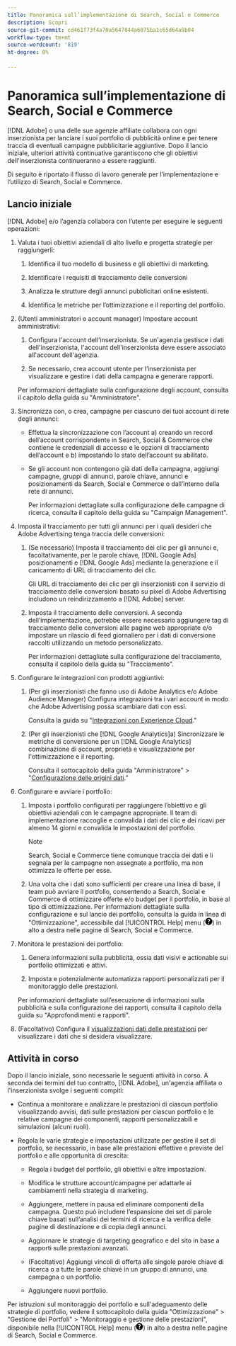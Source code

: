 ```yaml
---
title: Panoramica sull’implementazione di Search, Social e Commerce
description: Scopri
source-git-commit: cd461f73f4a70a5647844a6075ba1c65d64a9b04
workflow-type: tm+mt
source-wordcount: '819'
ht-degree: 0%

---
```


# Panoramica sull’implementazione di Search, Social e Commerce

[!DNL Adobe] o una delle sue agenzie affiliate collabora con ogni inserzionista per lanciare i suoi portfolio di pubblicità online e per tenere traccia di eventuali campagne pubblicitarie aggiuntive. Dopo il lancio iniziale, ulteriori attività continuative garantiscono che gli obiettivi dell&#39;inserzionista continueranno a essere raggiunti.

Di seguito è riportato il flusso di lavoro generale per l’implementazione e l’utilizzo di Search, Social e Commerce.

## Lancio iniziale

[!DNL Adobe] e/o l’agenzia collabora con l’utente per eseguire le seguenti operazioni:

1. Valuta i tuoi obiettivi aziendali di alto livello e progetta strategie per raggiungerli:

   1. Identifica il tuo modello di business e gli obiettivi di marketing.

   1. Identificare i requisiti di tracciamento delle conversioni

   1. Analizza le strutture degli annunci pubblicitari online esistenti.

   1. Identifica le metriche per l’ottimizzazione e il reporting del portfolio.

1. (Utenti amministratori o account manager) Impostare account amministrativi:

   1. Configura l&#39;account dell&#39;inserzionista. Se un&#39;agenzia gestisce i dati dell&#39;inserzionista, l&#39;account dell&#39;inserzionista deve essere associato all&#39;account dell&#39;agenzia.

   1. Se necessario, crea account utente per l’inserzionista per visualizzare e gestire i dati della campagna e generare rapporti.

   Per informazioni dettagliate sulla configurazione degli account, consulta il capitolo della guida su &quot;Amministratore&quot;.

1. Sincronizza con, o crea, campagne per ciascuno dei tuoi account di rete degli annunci:

   * Effettua la sincronizzazione con l’account a) creando un record dell’account corrispondente in Search, Social &amp; Commerce che contiene le credenziali di accesso e le opzioni di tracciamento dell’account e b) impostando lo stato dell’account su abilitato.

   * Se gli account non contengono già dati della campagna, aggiungi campagne, gruppi di annunci, parole chiave, annunci e posizionamenti da Search, Social e Commerce o dall’interno della rete di annunci.

      Per informazioni dettagliate sulla configurazione delle campagne di ricerca, consulta il capitolo della guida su &quot;Campaign Management&quot;.

1. Imposta il tracciamento per tutti gli annunci per i quali desideri che Adobe Advertising tenga traccia delle conversioni:

   1. (Se necessario) Imposta il tracciamento dei clic per gli annunci e, facoltativamente, per le parole chiave, [!DNL Google Ads] posizionamenti e [!DNL Google Ads] mediante la generazione e il caricamento di URL di tracciamento dei clic.

      Gli URL di tracciamento dei clic per gli inserzionisti con il servizio di tracciamento delle conversioni basato su pixel di Adobe Advertising includono un reindirizzamento a [!DNL Adobe] server.

   1. Imposta il tracciamento delle conversioni. A seconda dell’implementazione, potrebbe essere necessario aggiungere tag di tracciamento delle conversioni alle pagine web appropriate e/o impostare un rilascio di feed giornaliero per i dati di conversione raccolti utilizzando un metodo personalizzato.

      Per informazioni dettagliate sulla configurazione del tracciamento, consulta il capitolo della guida su &quot;Tracciamento&quot;.

1. Configurare le integrazioni con prodotti aggiuntivi:

   1. (Per gli inserzionisti che fanno uso di Adobe Analytics e/o Adobe Audience Manager) Configura integrazioni tra i vari account in modo che Adobe Advertising possa scambiare dati con essi.

      Consulta la guida su &quot;[Integrazioni con Experience Cloud](/help/integrations/home.md).&quot;

   1. (Per gli inserzionisti che [!DNL Google Analytics]a) Sincronizzare le metriche di conversione per un [!DNL Google Analytics] combinazione di account, proprietà e visualizzazione per l&#39;ottimizzazione e il reporting.

      Consulta il sottocapitolo della guida &quot;Amministratore&quot; > &quot;[Configurazione delle origini dati](/help/search-social-commerce/admin/data-sources/data-source-about.md).&quot;

1. Configurare e avviare i portfolio:

   1. Imposta i portfolio configurati per raggiungere l’obiettivo e gli obiettivi aziendali con le campagne appropriate. Il team di implementazione raccoglie e convalida i dati dei clic e dei ricavi per almeno 14 giorni e convalida le impostazioni del portfolio.

      >[!NOTE]
      >
      >Search, Social e Commerce tiene comunque traccia dei dati e li segnala per le campagne non assegnate a portfolio, ma non ottimizza le offerte per esse.

   1. Una volta che i dati sono sufficienti per creare una linea di base, il team può avviare il portfolio, consentendo a Search, Social e Commerce di ottimizzare offerte e/o budget per il portfolio, in base al tipo di ottimizzazione.
   Per informazioni dettagliate sulla configurazione e sul lancio dei portfolio, consulta la guida in linea di &quot;Ottimizzazione&quot;, accessibile dal [!UICONTROL Help] menu (![Menu Aiuto](/help/search-social-commerce/assets/help-main-menu.png "Menu Aiuto")) in alto a destra nelle pagine di Search, Social e Commerce.

1. Monitora le prestazioni dei portfolio:

   1. Genera informazioni sulla pubblicità, ossia dati visivi e actionable sui portfolio ottimizzati e attivi.

   1. Imposta e potenzialmente automatizza rapporti personalizzati per il monitoraggio delle prestazioni.

   Per informazioni dettagliate sull’esecuzione di informazioni sulla pubblicità e sulla configurazione dei rapporti, consulta il capitolo della guida su &quot;Approfondimenti e rapporti&quot;.

1. (Facoltativo) Configura il [visualizzazioni dati delle prestazioni](/help/search-social-commerce/common-tasks/data-views/data-views-about.md) per visualizzare i dati che si desidera visualizzare.

## Attività in corso

Dopo il lancio iniziale, sono necessarie le seguenti attività in corso. A seconda dei termini del tuo contratto, [!DNL Adobe], un&#39;agenzia affiliata o l&#39;inserzionista svolge i seguenti compiti:

* Continua a monitorare e analizzare le prestazioni di ciascun portfolio visualizzando avvisi, dati sulle prestazioni per ciascun portfolio e le relative campagne dei componenti, rapporti personalizzabili e simulazioni (alcuni ruoli).

* Regola le varie strategie e impostazioni utilizzate per gestire il set di portfolio, se necessario, in base alle prestazioni effettive e previste del portfolio e alle opportunità di crescita:

   * Regola i budget del portfolio, gli obiettivi e altre impostazioni.

   * Modifica le strutture account/campagne per adattarle ai cambiamenti nella strategia di marketing.

   * Aggiungere, mettere in pausa ed eliminare componenti della campagna. Questo può includere l’espansione dei set di parole chiave basati sull’analisi dei termini di ricerca e la verifica delle pagine di destinazione e di copia degli annunci.

   * Aggiornare le strategie di targeting geografico e del sito in base a rapporti sulle prestazioni avanzati.

   * (Facoltativo) Aggiungi vincoli di offerta alle singole parole chiave di ricerca o a tutte le parole chiave in un gruppo di annunci, una campagna o un portfolio.

   * Aggiungere nuovi portfolio.

Per istruzioni sul monitoraggio dei portfolio e sull&#39;adeguamento delle strategie di portfolio, vedere il sottocapitolo della guida &quot;Ottimizzazione&quot; > &quot;Gestione dei Portfoli&quot; > &quot;Monitoraggio e gestione delle prestazioni&quot;, disponibile nella [!UICONTROL Help] menu (![Menu Aiuto](/help/search-social-commerce/assets/help-main-menu.png "Menu Aiuto")) in alto a destra nelle pagine di Search, Social e Commerce.
